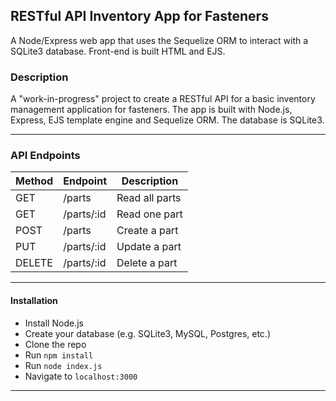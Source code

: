 ## RESTful API Inventory App for Fasteners

A Node/Express web app that uses the Sequelize ORM to interact with a SQLite3 database. Front-end is built HTML and EJS.

### Description

A "work-in-progress" project to create a RESTful API for a basic inventory management application for fasteners. The app is built with Node.js, Express, EJS template engine and Sequelize ORM. The database is SQLite3.<br>

---
### API Endpoints

| Method | Endpoint   | Description    |
| ------ | ---------- | -------------- |
| GET    | /parts     | Read all parts |
| GET    | /parts/:id | Read one part  |
| POST   | /parts     | Create a part  |
| PUT    | /parts/:id | Update a part  |
| DELETE | /parts/:id | Delete a part  |

---

#### Installation

-   Install Node.js
-   Create your database (e.g. SQLite3, MySQL, Postgres, etc.)
-   Clone the repo
-   Run `npm install`
-   Run `node index.js`
-   Navigate to `localhost:3000`

---
